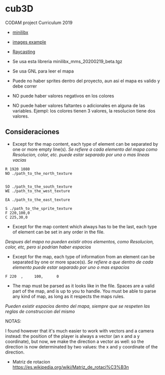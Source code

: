 # cub3D
CODAM project Curriculum 2019

- [minilibx](https://github.com/ttshivhula/minilibx)
- [images example](https://github.com/keuhdall/images_example)
- [Raycasting](https://lodev.org/cgtutor/raycasting.html)

- Se usa esta libreria  minilibx_mms_20200219_beta.tgz
- Se usa GNL para leer el mapa
- Puede no haber sprites dentro del proyecto, aun asi el mapa es valido y debe correr
- NO puede haber valores negativos en los colores
- NO puede haber valores faltantes o adicionales en alguna de las variables. Ejempl: los colores tienen 3 valores, la resolucion tiene dos valores.

##  Consideraciones

- Except for the map content, each type of element can be separated by one or
more empty line(s).
_Se refiere a cada elemento del mapa como Resolucion, color, etc. puede estar separado por una o mas lineas vacias_

```
R 1920 1080
NO ./path_to_the_north_texture


SO ./path_to_the_south_texture
WE ./path_to_the_west_texture

EA ./path_to_the_east_texture

S ./path_to_the_sprite_texture
F 220,100,0
C 225,30,0
```

- Except for the map content which always has to be the last, each type of
element can be set in any order in the file.

_Despues del mapa no pueden existir otros elementos, como Resolucion, color, etc, pero si podrian haber espacios_


- Except for the map, each type of information from an element can be separated
by one or more space(s).
_Se refiere a que dentro de cada elemento puede estar separado por uno o mas espacios_

```
F 220  ,     100,      0   
```

- The map must be parsed as it looks like in the file. Spaces are a valid part of
the map, and is up to you to handle. You must be able to parse any kind of
map, as long as it respects the maps rules.

_Pueden existir espacios dentro del mapa, siempre que se respeten las reglas de construccion del mismo_


NOTAS:

I found however that it's much easier to work with vectors and a camera instead: the position of the player is always a vector (an x and a y coordinate), but now, we make the direction a vector as well: so the direction is now determinated by two values: the x and y coordinate of the direction. 



- Matriz de rotacion
https://es.wikipedia.org/wiki/Matriz_de_rotaci%C3%B3n

